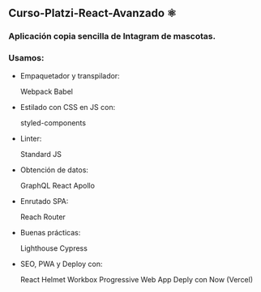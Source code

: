 ## Curso-Platzi-React-Avanzado ⚛️

### Aplicación copia sencilla de Intagram de mascotas.
	
    
### Usamos:
	
  * Empaquetador y transpilador:

       Webpack
       Babel
			
  * Estilado con CSS en JS con:

       styled-components
			
  * Linter:

       Standard JS
			
  * Obtención de datos:

       GraphQL
       React Apollo

  * Enrutado SPA:

       Reach Router
			
  * Buenas prácticas:

       Lighthouse
       Cypress
			
  * SEO, PWA y Deploy con:

       React Helmet
       Workbox
       Progressive Web App
       Deply con Now (Vercel)

